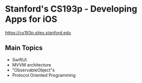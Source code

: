 
# Stanford's CS193p - Developing Apps for iOS
<https://cs193p.sites.stanford.edu>

## Main Topics
- SwiftUI
- MVVM architecture
- "ObservableObject"s
- Protocol Oriented Programming
